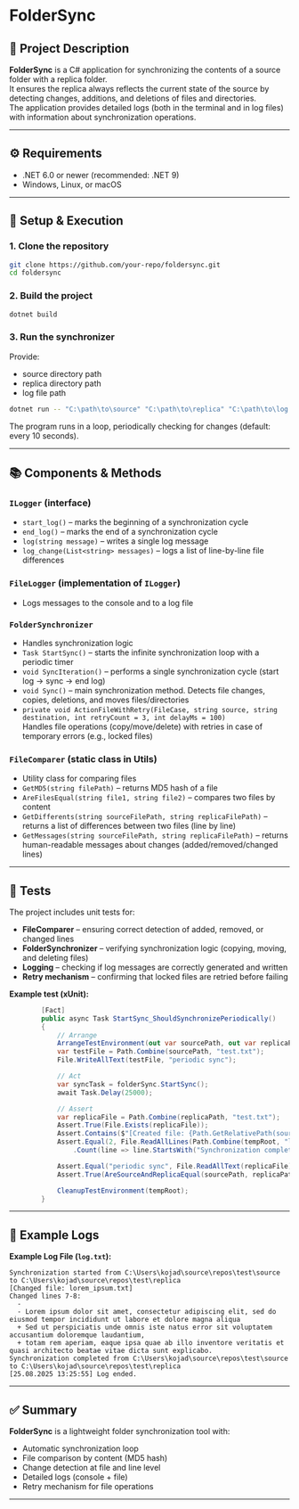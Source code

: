 # FolderSync

## 📌 Project Description

**FolderSync** is a C# application for synchronizing the contents of a source folder with a replica folder.  
It ensures the replica always reflects the current state of the source by detecting changes, additions, and deletions of files and directories.  
The application provides detailed logs (both in the terminal and in log files) with information about synchronization operations.

---

## ⚙️ Requirements

- .NET 6.0 or newer (recommended: .NET 9)
- Windows, Linux, or macOS

---

## 🚀 Setup & Execution

### 1. Clone the repository
```bash
git clone https://github.com/your-repo/foldersync.git
cd foldersync
```

### 2. Build the project

```bash
dotnet build
```

### 3. Run the synchronizer

Provide:
- source directory path
- replica directory path
- log file path
```bash
dotnet run -- "C:\path\to\source" "C:\path\to\replica" "C:\path\to\log.txt"
```

The program runs in a loop, periodically checking for changes (default: every 10 seconds).

---

## 📚 Components & Methods

### `ILogger` (interface)
- `start_log()` – marks the beginning of a synchronization cycle
- `end_log()` – marks the end of a synchronization cycle
- `log(string message)` – writes a single log message
- `log_change(List<string> messages)` – logs a list of line-by-line file differences

### `FileLogger` (implementation of `ILogger`)
- Logs messages to the console and to a log file

### `FolderSynchronizer`
- Handles synchronization logic
- `Task StartSync()` – starts the infinite synchronization loop with a periodic timer
- `void SyncIteration()` – performs a single synchronization cycle (start log → sync → end log)
- `void Sync()` – main synchronization method. Detects file changes, copies, deletions, and moves files/directories
- `private void ActionFileWithRetry(FileCase, string source, string destination, int retryCount = 3, int delayMs = 100)`  
  Handles file operations (copy/move/delete) with retries in case of temporary errors (e.g., locked files)

### `FileComparer` (static class in Utils)
- Utility class for comparing files
- `GetMD5(string filePath)` – returns MD5 hash of a file
- `AreFilesEqual(string file1, string file2)` – compares two files by content
- `GetDifferents(string sourceFilePath, string replicaFilePath)` – returns a list of differences between two files (line by line)
- `GetMessages(string sourceFilePath, string replicaFilePath)` – returns human-readable messages about changes (added/removed/changed lines)

---

## 🧪 Tests

The project includes unit tests for:
- **FileComparer** – ensuring correct detection of added, removed, or changed lines
- **FolderSynchronizer** – verifying synchronization logic (copying, moving, and deleting files)
- **Logging** – checking if log messages are correctly generated and written
- **Retry mechanism** – confirming that locked files are retried before failing

**Example test (xUnit):**
```csharp
        [Fact]
        public async Task StartSync_ShouldSynchronizePeriodically()
        {
            // Arrange
            ArrangeTestEnvironment(out var sourcePath, out var replicaPath, out var folderSync, out var tempRoot);
            var testFile = Path.Combine(sourcePath, "test.txt");
            File.WriteAllText(testFile, "periodic sync");

            // Act
            var syncTask = folderSync.StartSync();
            await Task.Delay(25000);

            // Assert
            var replicaFile = Path.Combine(replicaPath, "test.txt");
            Assert.True(File.Exists(replicaFile));
            Assert.Contains($"[Created file: {Path.GetRelativePath(sourcePath, testFile)}]", File.ReadAllText(Path.Combine(tempRoot, "log.txt")));
            Assert.Equal(2, File.ReadAllLines(Path.Combine(tempRoot, "log.txt"))
                .Count(line => line.StartsWith("Synchronization completed")));

            Assert.Equal("periodic sync", File.ReadAllText(replicaFile));
            Assert.True(AreSourceAndReplicaEqual(sourcePath, replicaPath));

            CleanupTestEnvironment(tempRoot);
        }
```

---

## 📖 Example Logs

**Example Log File (`log.txt`):**
```
Synchronization started from C:\Users\kojad\source\repos\test\source to C:\Users\kojad\source\repos\test\replica
[Changed file: lorem_ipsum.txt]
Changed lines 7-8:
  - 
  - Lorem ipsum dolor sit amet, consectetur adipiscing elit, sed do eiusmod tempor incididunt ut labore et dolore magna aliqua
  + Sed ut perspiciatis unde omnis iste natus error sit voluptatem accusantium doloremque laudantium, 
  + totam rem aperiam, eaque ipsa quae ab illo inventore veritatis et quasi architecto beatae vitae dicta sunt explicabo. 
Synchronization completed from C:\Users\kojad\source\repos\test\source to C:\Users\kojad\source\repos\test\replica
[25.08.2025 13:25:55] Log ended.
```

---

## ✅ Summary

**FolderSync** is a lightweight folder synchronization tool with:
- Automatic synchronization loop
- File comparison by content (MD5 hash)
- Change detection at file and line level
- Detailed logs (console + file)
- Retry mechanism for file operations

---
